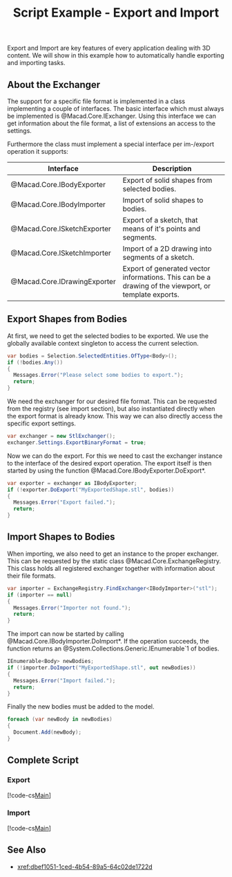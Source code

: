 ﻿---
uid: 84820e79-6eee-4be0-88a7-9ee920b99815
title: Script Example - Export and Import
icon: ScriptIcon.svg
---
Export and Import are key features of every application dealing with 3D content. We will show in this example how to automatically handle exporting and importing tasks.

## About the Exchanger
The support for a specific file format is implemented in a class implementing a couple of interfaces. The basic interface which must always be implemented is @Macad.Core.IExchanger. Using this interface we can get information about the file format, a list of extensions an access to the settings.

Furthermore the class must implement a special interface per im-/export operation it supports:

Interface | Description
----------|------------
@Macad.Core.IBodyExporter | Export of solid shapes from selected bodies.
@Macad.Core.IBodyImporter | Import of solid shapes to bodies.
@Macad.Core.ISketchExporter | Export of a sketch, that means of it's points and segments.
@Macad.Core.ISketchImporter | Import of a 2D drawing into segments of a sketch.
@Macad.Core.IDrawingExporter | Export of generated vector informations. This can be a drawing of the viewport, or template exports.

## Export Shapes from Bodies
At first, we need to get the selected bodies to be exported. We use the globally available context singleton to access the current selection.

```cs
var bodies = Selection.SelectedEntities.OfType<Body>();
if (!bodies.Any())
{
  Messages.Error("Please select some bodies to export.");
  return;
}
```

We need the exchanger for our desired file format. This can be requested from the registry (see import section), but also instantiated directly when the export format is already know. This way we can also directly access the specific export settings.

```cs
var exchanger = new StlExchanger();
exchanger.Settings.ExportBinaryFormat = true;
```

Now we can do the export. For this we need to cast the exchanger instance to the interface of the desired export operation. The export itself is then started by using the function @Macad.Core.IBodyExporter.DoExport*.

```cs
var exporter = exchanger as IBodyExporter;
if (!exporter.DoExport("MyExportedShape.stl", bodies))
{
  Messages.Error("Export failed.");
  return;
}
```

## Import Shapes to Bodies
When importing, we also need to get an instance to the proper exchanger. This can be requested by the static class @Macad.Core.ExchangeRegistry. This class holds all registered exchanger together with information about their file formats.

```cs
var importer = ExchangeRegistry.FindExchanger<IBodyImporter>("stl");
if (importer == null)
{
  Messages.Error("Importer not found.");
  return;
}
```
The import can now be started by calling @Macad.Core.IBodyImporter.DoImport*. If the operation succeeds, the function returns an @System.Collections.Generic.IEnumerable`1 of bodies.

```cs
IEnumerable<Body> newBodies;
if (!importer.DoImport("MyExportedShape.stl", out newBodies))
{
  Messages.Error("Import failed.");
  return;
}
```

Finally the new bodies must be added to the model.

```cs
foreach (var newBody in newBodies)
{
  Document.Add(newBody);
}
```

## Complete Script
### Export
[!code-cs[Main](Samples/Export.csx)]

### Import
[!code-cs[Main](Samples/Import.csx)]

## See Also
- <xref:dbef1051-1ced-4b54-89a5-64c02de1722d>
